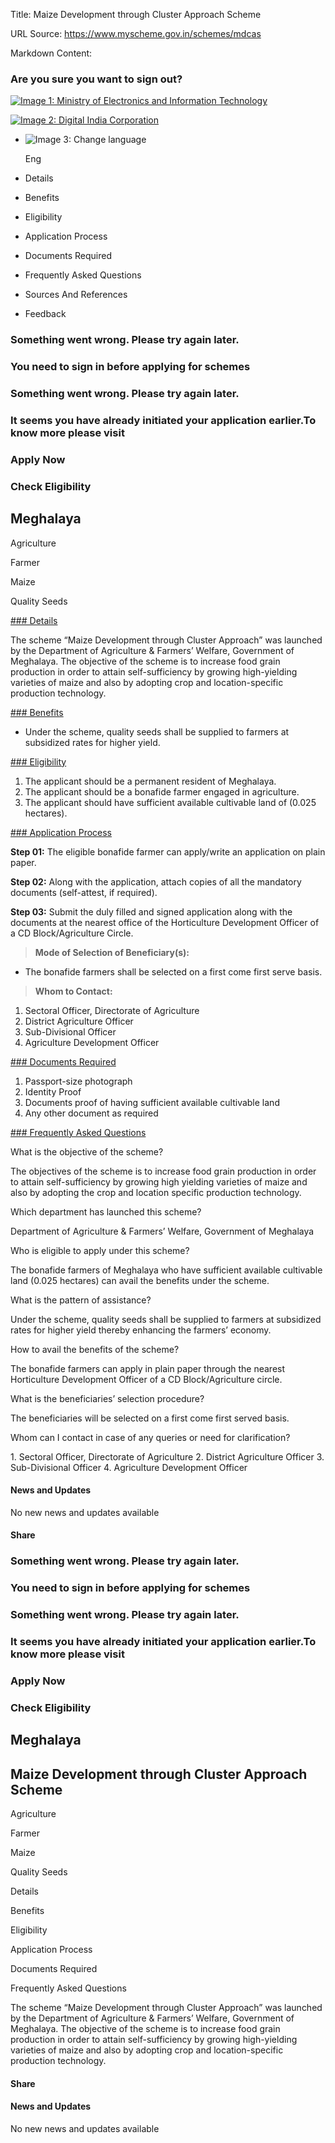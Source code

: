 Title: Maize Development through Cluster Approach Scheme

URL Source: https://www.myscheme.gov.in/schemes/mdcas

Markdown Content:
### Are you sure you want to sign out?

[![Image 1: Ministry of Electronics and Information Technology](https://cdn.myscheme.in/images/logos/emblem-black.svg)](https://www.myscheme.gov.in/)

[![Image 2: Digital India Corporation](https://cdn.myscheme.in/images/logos/digital-india-black.svg)](https://www.digitalindia.gov.in/)

*   ![Image 3: Change language](blob:https://www.myscheme.gov.in/b9a31d3949b1882a09ed2f8508d538f3)
    
    Eng
    

*   Details
*   Benefits
*   Eligibility
*   Application Process
*   Documents Required
*   Frequently Asked Questions
*   Sources And References
*   Feedback

### Something went wrong. Please try again later.

### 

### You need to sign in before applying for schemes

### Something went wrong. Please try again later.

### It seems you have already initiated your application earlier.To know more please visit

### Apply Now

### Check Eligibility

Meghalaya
---------

Agriculture

Farmer

Maize

Quality Seeds

[### Details](https://www.myscheme.gov.in/schemes/mdcas#details)

The scheme “Maize Development through Cluster Approach” was launched by the Department of Agriculture & Farmers’ Welfare, Government of Meghalaya. The objective of the scheme is to increase food grain production in order to attain self-sufficiency by growing high-yielding varieties of maize and also by adopting crop and location-specific production technology.

[### Benefits](https://www.myscheme.gov.in/schemes/mdcas#benefits)

*   Under the scheme, quality seeds shall be supplied to farmers at subsidized rates for higher yield.

[### Eligibility](https://www.myscheme.gov.in/schemes/mdcas#eligibility)

1.  The applicant should be a permanent resident of Meghalaya.
2.  The applicant should be a bonafide farmer engaged in agriculture.
3.  The applicant should have sufficient available cultivable land of (0.025 hectares).

[### Application Process](https://www.myscheme.gov.in/schemes/mdcas#application-process)

**Step 01:** The eligible bonafide farmer can apply/write an application on plain paper.

**Step 02:** Along with the application, attach copies of all the mandatory documents (self-attest, if required).

**Step 03:** Submit the duly filled and signed application along with the documents at the nearest office of the Horticulture Development Officer of a CD Block/Agriculture Circle.

> **Mode of Selection of Beneficiary(s):**

*   The bonafide farmers shall be selected on a first come first serve basis.

> **Whom to Contact:**

1.  Sectoral Officer, Directorate of Agriculture
2.  District Agriculture Officer
3.  Sub-Divisional Officer
4.  Agriculture Development Officer

[### Documents Required](https://www.myscheme.gov.in/schemes/mdcas#documents-required)

1.  Passport-size photograph
2.  Identity Proof
3.  Documents proof of having sufficient available cultivable land
4.  Any other document as required

[### Frequently Asked Questions](https://www.myscheme.gov.in/schemes/mdcas#faqs)

What is the objective of the scheme?

The objectives of the scheme is to increase food grain production in order to attain self-sufficiency by growing high yielding varieties of maize and also by adopting the crop and location specific production technology.

Which department has launched this scheme?

Department of Agriculture & Farmers’ Welfare, Government of Meghalaya

Who is eligible to apply under this scheme?

The bonafide farmers of Meghalaya who have sufficient available cultivable land (0.025 hectares) can avail the benefits under the scheme.

What is the pattern of assistance?

Under the scheme, quality seeds shall be supplied to farmers at subsidized rates for higher yield thereby enhancing the farmers’ economy.

How to avail the benefits of the scheme?

The bonafide farmers can apply in plain paper through the nearest Horticulture Development Officer of a CD Block/Agriculture circle.

What is the beneficiaries’ selection procedure?

The beneficiaries will be selected on a first come first served basis.

Whom can I contact in case of any queries or need for clarification?

1\. Sectoral Officer, Directorate of Agriculture 2. District Agriculture Officer 3. Sub-Divisional Officer 4. Agriculture Development Officer

#### News and Updates

No new news and updates available

#### Share

### Something went wrong. Please try again later.

### 

### You need to sign in before applying for schemes

### Something went wrong. Please try again later.

### It seems you have already initiated your application earlier.To know more please visit

### Apply Now

### Check Eligibility

Meghalaya
---------

Maize Development through Cluster Approach Scheme
-------------------------------------------------

Agriculture

Farmer

Maize

Quality Seeds

Details

Benefits

Eligibility

Application Process

Documents Required

Frequently Asked Questions

The scheme “Maize Development through Cluster Approach” was launched by the Department of Agriculture & Farmers’ Welfare, Government of Meghalaya. The objective of the scheme is to increase food grain production in order to attain self-sufficiency by growing high-yielding varieties of maize and also by adopting crop and location-specific production technology.

#### Share

#### News and Updates

No new news and updates available

